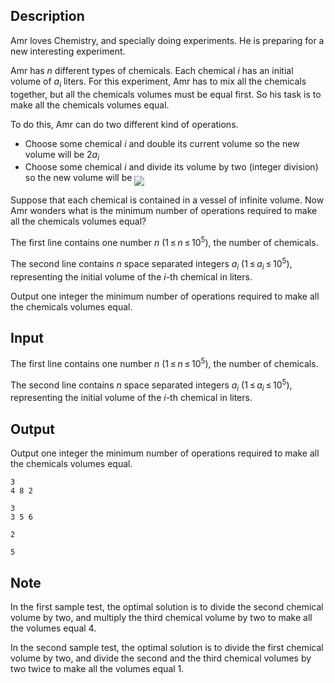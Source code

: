## Description

<div><p>Amr loves Chemistry, and specially doing experiments. He is preparing for a new interesting experiment.</p><p>Amr has <span class="tex-span"><i>n</i></span> different types of chemicals. Each chemical <span class="tex-span"><i>i</i></span> has an initial volume of <span class="tex-span"><i>a</i><sub class="lower-index"><i>i</i></sub></span> liters. For this experiment, Amr has to mix all the chemicals together, but all the chemicals volumes must be equal first. So his task is to make all the chemicals volumes equal.</p><p>To do this, Amr can do two different kind of operations. </p><ul> <li> Choose some chemical <span class="tex-span"><i>i</i></span> and double its current volume so the new volume will be <span class="tex-span">2<i>a</i><sub class="lower-index"><i>i</i></sub></span> </li><li> Choose some chemical <span class="tex-span"><i>i</i></span> and divide its volume by two (integer division) so the new volume will be <img align="middle" class="tex-formula" src="file://iPXNMZ9y.png" style="max-width: 100.0%;max-height: 100.0%;"> </li></ul><p>Suppose that each chemical is contained in a vessel of infinite volume. Now Amr wonders what is the minimum number of operations required to make all the chemicals volumes equal?</p></div><div class="input-specification"><p>The first line contains one number <span class="tex-span"><i>n</i></span> (<span class="tex-span">1 ≤ <i>n</i> ≤ 10<sup class="upper-index">5</sup></span>), the number of chemicals.</p><p>The second line contains <span class="tex-span"><i>n</i></span> space separated integers <span class="tex-span"><i>a</i><sub class="lower-index"><i>i</i></sub></span> (<span class="tex-span">1 ≤ <i>a</i><sub class="lower-index"><i>i</i></sub> ≤ 10<sup class="upper-index">5</sup></span>), representing the initial volume of the <span class="tex-span"><i>i</i></span>-th chemical in liters.</p></div><div class="output-specification"><p>Output one integer the minimum number of operations required to make all the chemicals volumes equal.</p></div>

## Input

<p>The first line contains one number <span class="tex-span"><i>n</i></span> (<span class="tex-span">1 ≤ <i>n</i> ≤ 10<sup class="upper-index">5</sup></span>), the number of chemicals.</p><p>The second line contains <span class="tex-span"><i>n</i></span> space separated integers <span class="tex-span"><i>a</i><sub class="lower-index"><i>i</i></sub></span> (<span class="tex-span">1 ≤ <i>a</i><sub class="lower-index"><i>i</i></sub> ≤ 10<sup class="upper-index">5</sup></span>), representing the initial volume of the <span class="tex-span"><i>i</i></span>-th chemical in liters.</p>

## Output

<p>Output one integer the minimum number of operations required to make all the chemicals volumes equal.</p>





```input1
3
4 8 2

```




```input2
3
3 5 6

```




```output1
2
```




```output2
5
```



## Note

<p>In the first sample test, the optimal solution is to divide the second chemical volume by two, and multiply the third chemical volume by two to make all the volumes equal <span class="tex-span">4</span>.</p><p>In the second sample test, the optimal solution is to divide the first chemical volume by two, and divide the second and the third chemical volumes by two twice to make all the volumes equal <span class="tex-span">1</span>.</p>
